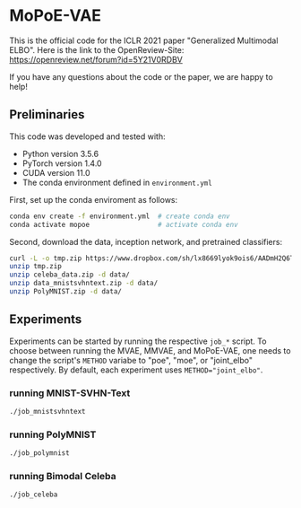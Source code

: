 # MoPoE-VAE
This is the official code for the ICLR 2021 paper "Generalized Multimodal ELBO".
Here is the link to the OpenReview-Site: <https://openreview.net/forum?id=5Y21V0RDBV>

If you have any questions about the code or the paper, we are happy to help!

## Preliminaries

This code was developed and tested with:
- Python version 3.5.6
- PyTorch version 1.4.0
- CUDA version 11.0
- The conda environment defined in `environment.yml`

First, set up the conda enviroment as follows:
```bash
conda env create -f environment.yml  # create conda env
conda activate mopoe                 # activate conda env
```

Second, download the data, inception network, and pretrained classifiers:
```bash
curl -L -o tmp.zip https://www.dropbox.com/sh/lx8669lyok9ois6/AADmH2Q6T_iIlRg2Hp-R_Clca\?dl\=1
unzip tmp.zip
unzip celeba_data.zip -d data/
unzip data_mnistsvhntext.zip -d data/
unzip PolyMNIST.zip -d data/
```

## Experiments

Experiments can be started by running the respective `job_*` script.
To choose between running the MVAE, MMVAE, and MoPoE-VAE, one needs to
change the script's `METHOD` variabe to "poe", "moe", or "joint\_elbo"
respectively.  By default, each experiment uses `METHOD="joint_elbo"`.

### running MNIST-SVHN-Text
```bash
./job_mnistsvhntext
```

### running PolyMNIST
```bash
./job_polymnist
```

### running Bimodal Celeba
```bash
./job_celeba
```
